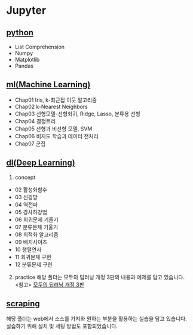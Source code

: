 # Jupyter

## [python](https://github.com/Son-Sumin/Jupyter/tree/main/python)
- List Comprehension
- Numpy
- Matplotlib
- Pandas

## [ml(Machine Learning)](https://github.com/Son-Sumin/Jupyter/tree/main/ml)
- Chap01 Iris, k-최근접 이웃 알고리즘
- Chap02 k-Nearest Neighbors
- Chap03 선형모델-선형회귀, Ridge, Lasso, 분류용 선형
- Chap04 결정트리
- Chap05 선형과 비선형 모델, SVM
- Chap06 비지도 학습과 데이터 전처리
- Chap07 군집

## [dl(Deep Learning)](https://github.com/Son-Sumin/ml_dl/tree/main/dl)
1. concept
- 02 활성화함수
- 03 신경망
- 04 역전파
- 05 경사하강법
- 06 회귀문제 기울기
- 07 분류문제 기울기
- 08 최적화 알고리즘
- 09 배치사이즈
- 10 행렬연사
- 11 회귀문제 구현
- 12 분류문제 구현

2. practice
해당 폴더는 모두의 딥러닝 개정 3판의 내용과 예제를 담고 있습니다.   
<참고> [모두의 딥러닝 개정 3판](https://thebook.io/080324/)

## [scraping](https://github.com/Son-Sumin/ml_dl/tree/main/scraping)
해당 폴더는 web에서 소스를 가져와 원하는 부분을 활용하는 실습을 담고 있습니다.   
실습하기 위해 설치 및 세팅 방법도 포함되었습니다.
